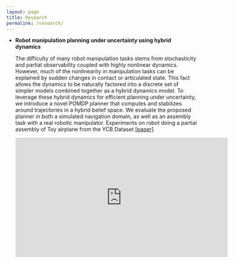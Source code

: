 ```yaml
---
layout: page
title: Research
permalink: /research/
---
```

<div class="toc">
  <ul class="texts">  
    <li class="text-title">
      <b> Robot manipulation planning under uncertainty using hybrid dynamics </b>
      	<p> The difficulty of many robot manipulation tasks stems from stochasticity and partial observability coupled with highly nonlinear dynamics. However, much of the nonlinearity in manipulation tasks can be explained by sudden changes in contact or articulated state. This fact allows the dynamics to be naturally factored into a discrete set of simpler models combined together as a hybrid dynamics model. To leverage these hybrid dynamics for efficient planning under uncertainty, we introduce a novel POMDP planner that computes and stabilizes around trajectories in a hybrid belief space. We evaluate the proposed planner in both a simulated navigation domain, as well as an assembly task with a real robotic manipulator. Experiments on robot doing a partial assembly of Toy airplane from the YCB Dataset <a href="/files/hblqr_icra_18.pdf" target="_blank"> [paper]</a> </p> 
     	 <iframe width="560" height="315" src="https://www.youtube.com/embed/IMLakQdTi6c" frameborder="0" allowfullscreen></iframe>
    </li>
  </ul>
</div>